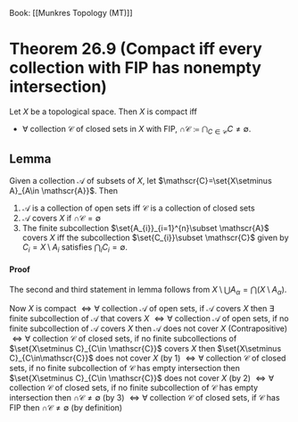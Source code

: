 Book: [[Munkres Topology (MT)]]
# Theorem 26.9 (Compact iff every collection with FIP has nonempty intersection)
Let $X$ be a topological space.
Then $X$ is compact iff
- $\forall$ collection $\mathscr{C}$ of closed sets in $X$ with FIP, $\cap \mathscr{C}\coloneqq\displaystyle \bigcap_{C\in \mathscr{C}}C\neq \emptyset$.
## Lemma
Given a collection $\mathscr{A}$ of subsets of $X$, let $\mathscr{C}=\set{X\setminus A}_{A\in \mathscr{A}}$.
Then
1. $\mathscr{A}$ is a collection of open sets iff $\mathscr{C}$ is a collection of closed sets
2. $\mathscr{A}$ covers $X$ if $\cap \mathscr{C}=\emptyset$
3. The finite subcollection $\set{A_{i}}_{i=1}^{n}\subset \mathscr{A}$ covers $X$ iff the subcollection $\set{C_{i}}\subset \mathscr{C}$ given by $C_{i}=X\setminus A_{i}$ satisfies $\bigcap_{i}C_{i}=\emptyset$.
#### Proof
The second and third statement in lemma follows from $X\setminus \bigcup A_{\alpha}=\bigcap(X\setminus A_{\alpha})$.

Now $X$ is compact
$\iff\forall$ collection $\mathscr{A}$ of open sets, if $\mathscr{A}$ covers $X$ then $\exists$ finite subcollection of $\mathscr{A}$ that covers $X$
$\iff \forall$ collection $\mathscr{A}$ of open sets, if no finite subcollection of $\mathscr{A}$ covers $X$ then $\mathscr{A}$ does not cover $X$ (Contrapositive)
$\iff \forall$ collection $\mathscr{C}$ of closed sets, if no finite subcollections of $\set{X\setminus C}_{C\in \mathscr{C}}$ covers $X$ then $\set{X\setminus C}_{C\in\mathscr{C}}$ does not cover $X$ (by 1)
$\iff \forall$ collection $\mathscr{C}$ of closed sets, if no finite subcollection of $\mathscr{C}$ has empty intersection then $\set{X\setminus C}_{C\in \mathscr{C}}$ does not cover $X$ (by 2)
$\iff \forall$ collection $\mathscr{C}$ of closed sets, if no finite subcollection of $\mathscr{C}$ has empty intersection then $\cap\mathscr{C}\neq\emptyset$ (by 3)
$\iff \forall$ collection $\mathscr{C}$ of closed sets, if $\mathscr{C}$ has FIP then $\cap \mathscr{C}\neq \emptyset$ (by definition)